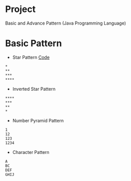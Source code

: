 # Project

Basic and Advance Pattern (Java Programming Language)

# Basic Pattern

- Star Pattern [Code](Basic-Pattern\StarPattern\StarPattern.java)

```
*
**
***
****
```

- Inverted Star Pattern

```
****
***
**
*
```

- Number Pyramid Pattern

```
1
12
123
1234
```

- Character Pattern

```
A
BC
DEF
GHIJ
```

